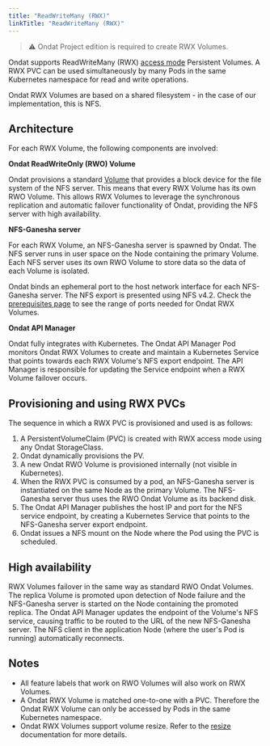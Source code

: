 ```yaml
---
title: "ReadWriteMany (RWX)"
linkTitle: "ReadWriteMany (RWX)"
---
```


> ⚠️ Ondat Project edition is required to create RWX Volumes.

Ondat supports ReadWriteMany (RWX) [access
mode](https://kubernetes.io/docs/concepts/storage/persistent-volumes/#access-modes)
Persistent Volumes. A RWX PVC can be used simultaneously by many Pods in the
same Kubernetes namespace for read and write operations.

Ondat RWX Volumes are based on a shared filesystem - in the case of our
implementation, this is NFS.

## Architecture

For each RWX Volume, the following components are involved:

**Ondat ReadWriteOnly (RWO) Volume**

Ondat provisions a standard [Volume](/docs/concepts/volumes) that provides
a block device for the file system of the NFS server. This
means that every RWX Volume has its own RWO Volume. This allows RWX Volumes to
leverage the synchronous replication and automatic failover functionality of
Ondat, providing the NFS server with high availability.

**NFS-Ganesha server**

For each RWX Volume, an NFS-Ganesha server is spawned by Ondat. The NFS
server runs in user space on the Node containing the primary Volume. Each NFS
server uses its own RWO Volume to store data so the data of each Volume is
isolated.

Ondat binds an ephemeral port to the host network interface for each
NFS-Ganesha server. The NFS export is presented using NFS v4.2. Check the
[prerequisites page](/docs/prerequisites/firewalls) to see the
range of ports needed for Ondat RWX Volumes.

**Ondat API Manager**

Ondat fully integrates with Kubernetes. The Ondat API Manager Pod
monitors Ondat RWX Volumes to create and maintain a Kubernetes Service
that points towards each RWX Volume's NFS export endpoint. The API Manager is
responsible for updating the Service endpoint when a RWX Volume failover
occurs.

## Provisioning and using RWX PVCs

The sequence in which a RWX PVC is provisioned and used is as follows:

1. A PersistentVolumeClaim (PVC) is created with RWX access mode using any
   Ondat StorageClass.
2. Ondat dynamically provisions the PV.
3. A new Ondat RWO Volume is provisioned internally (not visible in
   Kubernetes).
4. When the RWX PVC is consumed by a pod, an NFS-Ganesha server is instantiated
   on the same Node as the primary Volume. The NFS-Ganesha server thus uses the
   RWO Ondat Volume as its backend disk.
5. The Ondat API Manager publishes the host IP and port for the NFS service
   endpoint, by creating a Kubernetes Service that points to the NFS-Ganesha
   server export endpoint.
6. Ondat issues a NFS mount on the Node where the Pod using the PVC is
   scheduled.

## High availability

RWX Volumes failover in the same way as standard RWO Ondat Volumes. The
replica Volume is promoted upon detection of Node failure and the NFS-Ganesha
server is started on the Node containing the promoted replica. The Ondat
API Manager updates the endpoint of the Volume's NFS service, causing traffic
to be routed to the URL of the new NFS-Ganesha server. The NFS client in the
application Node (where the user's Pod is running) automatically reconnects.

## Notes

- All feature labels that work on RWO Volumes will also work on RWX Volumes.
- A Ondat RWX Volume is matched one-to-one with a PVC. Therefore the
  Ondat RWX Volume can only be accessed by Pods in the same Kubernetes
  namespace.
- Ondat RWX Volumes support volume resize. Refer to the [resize](/docs/operations/resize)
documentation for more details.
